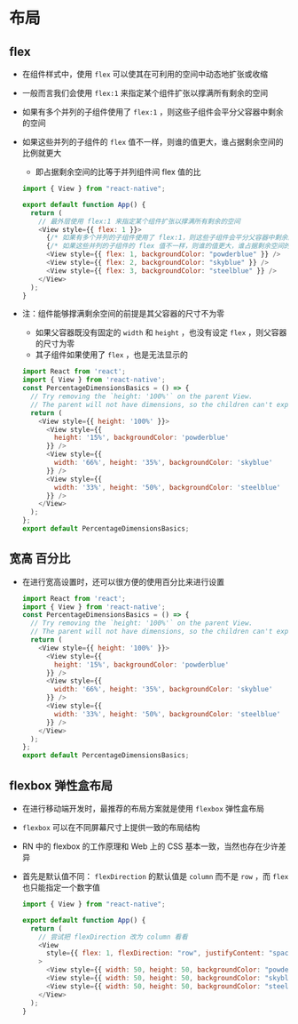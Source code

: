 # 布局

## flex

+ 在组件样式中，使用 `flex` 可以使其在可利用的空间中动态地扩张或收缩
+ 一般而言我们会使用 `flex:1` 来指定某个组件扩张以撑满所有剩余的空间

+ 如果有多个并列的子组件使用了 `flex:1` ，则这些子组件会平分父容器中剩余的空间
+ 如果这些并列的子组件的 `flex` 值不一样，则谁的值更大，谁占据剩余空间的比例就更大

  + 即占据剩余空间的比等于并列组件间 flex 值的比

  ```js
  import { View } from "react-native";

  export default function App() {
    return (
      // 最外层使用 flex:1 来指定某个组件扩张以撑满所有剩余的空间
      <View style={{ flex: 1 }}>
        {/* 如果有多个并列的子组件使用了 flex:1，则这些子组件会平分父容器中剩余的空间 */}
        {/* 如果这些并列的子组件的 flex 值不一样，则谁的值更大，谁占据剩余空间的比例就更大。 */}
        <View style={{ flex: 1, backgroundColor: "powderblue" }} />
        <View style={{ flex: 2, backgroundColor: "skyblue" }} />
        <View style={{ flex: 3, backgroundColor: "steelblue" }} />
      </View>
    );
  }
  ```

+ 注：组件能够撑满剩余空间的前提是其父容器的尺寸不为零

  + 如果父容器既没有固定的 `width` 和 `height` ，也没有设定 `flex` ，则父容器的尺寸为零
  + 其子组件如果使用了 `flex` ，也是无法显示的

  ```js
  import React from 'react';
  import { View } from 'react-native';
  const PercentageDimensionsBasics = () => {
    // Try removing the `height: '100%'` on the parent View.
    // The parent will not have dimensions, so the children can't expand.
    return (
      <View style={{ height: '100%' }}>
        <View style={{
          height: '15%', backgroundColor: 'powderblue'
        }} />
        <View style={{
          width: '66%', height: '35%', backgroundColor: 'skyblue'
        }} />
        <View style={{
          width: '33%', height: '50%', backgroundColor: 'steelblue'
        }} />
      </View>
    );
  };
  export default PercentageDimensionsBasics;
  ```

## 宽高 百分比

+ 在进行宽高设置时，还可以很方便的使用百分比来进行设置

  ```js
  import React from 'react';
  import { View } from 'react-native';
  const PercentageDimensionsBasics = () => {
    // Try removing the `height: '100%'` on the parent View.
    // The parent will not have dimensions, so the children can't expand.
    return (
      <View style={{ height: '100%' }}>
        <View style={{
          height: '15%', backgroundColor: 'powderblue'
        }} />
        <View style={{
          width: '66%', height: '35%', backgroundColor: 'skyblue'
        }} />
        <View style={{
          width: '33%', height: '50%', backgroundColor: 'steelblue'
        }} />
      </View>
    );
  };
  export default PercentageDimensionsBasics;
  ```

## flexbox 弹性盒布局

+ 在进行移动端开发时，最推荐的布局方案就是使用 `flexbox` 弹性盒布局
+ `flexbox` 可以在不同屏幕尺寸上提供一致的布局结构

+ RN 中的 flexbox 的工作原理和 Web 上的 CSS 基本一致，当然也存在少许差异
+ 首先是默认值不同： `flexDirection` 的默认值是 `column` 而不是 `row` ，而 `flex` 也只能指定一个数字值

  ```js
  import { View } from "react-native";

  export default function App() {
    return (
      // 尝试把 flexDirection 改为 column 看看
      <View
        style={{ flex: 1, flexDirection: "row", justifyContent: "space-around" }}
      >
        <View style={{ width: 50, height: 50, backgroundColor: "powderblue" }} />
        <View style={{ width: 50, height: 50, backgroundColor: "skyblue" }} />
        <View style={{ width: 50, height: 50, backgroundColor: "steelblue" }} />
      </View>
    );
  }
  ```


